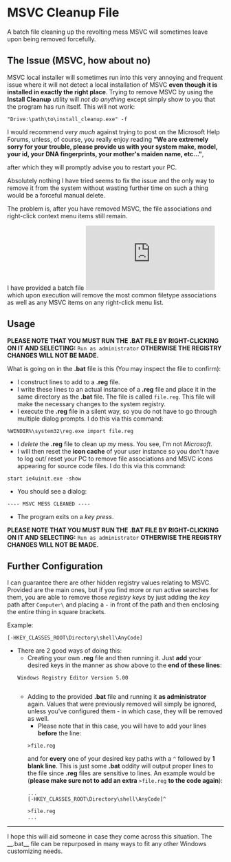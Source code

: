 # MSVC Cleanup File
A batch file cleaning up the revolting mess MSVC will sometimes leave upon being removed forcefully.

## The Issue (MSVC, how about no)
MSVC local installer will sometimes run into this very annoying and frequent issue where it will not detect a local installation of MSVC __even though it is installed in exactly the right place__. Trying to remove MSVC by using the __Install Cleanup__ utility will _not do anything_ except simply show to you that the program has run itself. This will not work:
```
"Drive:\path\to\install_cleanup.exe" -f
```

I would recommend _very much_ against trying to post on the Microsoft Help Forums, unless, of course, you really enjoy reading __"We are extremely sorry for your trouble, please provide us with your system make, model, your id, your DNA fingerprints, your mother's maiden name, etc..."__,

after which they will promptly advise you to restart your PC.

Absolutely nothing I have tried seems to fix the issue and the only way to remove it from the system without wasting further time on such a thing would be a forceful manual delete.

The problem is, after you have removed MSVC, the file associations and right-click context menu items still remain.

I have provided a batch file ![msvc_cleanup.bat](https://github.com/aminiqbal/msvc_cleanup/blob/main/msvc_cleanup.bat) which upon execution will remove the most common filetype associations as well as any MSVC items on any right-click menu list.

## Usage
__PLEASE NOTE THAT YOU MUST RUN THE .BAT FILE BY RIGHT-CLICKING ON IT AND SELECTING:__ ```Run as administrator``` __OTHERWISE THE REGISTRY CHANGES WILL NOT BE MADE.__

What is going on in the __.bat__ file is this (You may inspect the file to confirm):
* I construct lines to add to a __.reg__ file.
* I write these lines to an actual instance of a __.reg__ file and place it in the same directory as the __.bat__ file. The file is called ```file.reg```. This file will make the necessary changes to the system registry.
* I execute the __.reg__ file in a silent way, so you do not have to go through multiple dialog prompts. I do this via this command:
```
%WINDIR%\system32\reg.exe import file.reg
```
* I _delete_ the __.reg__ file to clean up _my_ mess. You see, I'm not _Microsoft_.
* I will then reset the __icon cache__ of your user instance so you don't have to log out/ reset your PC to remove file associations and MSVC icons appearing for source code files. I do this via this command:
```
start ie4uinit.exe -show
```
* You should see a dialog:
```
---- MSVC MESS CLEANED ----
```
* The program exits on a _key press_.

__PLEASE NOTE THAT YOU MUST RUN THE .BAT FILE BY RIGHT-CLICKING ON IT AND SELECTING:__ ```Run as administrator``` __OTHERWISE THE REGISTRY CHANGES WILL NOT BE MADE.__

## Further Configuration
I can guarantee there are other hidden registry values relating to MSVC. Provided are the main ones, but if you find more or run active searches for them, you are able to remove those _registry keys_ by just adding the _key_ path after ```Computer\``` and placing a ```-``` in front of the path and then enclosing the entire thing in square brackets.

Example:
```
[-HKEY_CLASSES_ROOT\Directory\shell\AnyCode]
```

* There are 2 good ways of doing this:
	* Creating your own __.reg__ file and then running it. Just __add__ your desired keys in the manner as show above to the __end of these lines__:
	```
	Windows Registry Editor Version 5.00


	```
	* Adding to the provided __.bat__ file and running it __as administrator__ again. Values that were previously removed will simply be ignored, unless you've configured them - in which case, they will be removed as well.
		* Please note that in this case, you will have to add your lines __before__ the line:
		```
		>file.reg
		```
		and for __every__ one of your desired key paths with a ```^``` followed by __1 blank line__. This is just some __.bat__ oddity will output proper lines to the file since __.reg__ files are sensitive to lines. An example would be (__please make sure not to add an extra__ ```>file.reg``` __to the code again__):
		```
		...
		[-HKEY_CLASSES_ROOT\Directory\shell\AnyCode]^

		>file.reg
		...
		```
<hr>
I hope this will aid someone in case they come across this situation.
The __.bat__ file can be repurposed in many ways to fit any other Windows customizing needs.
